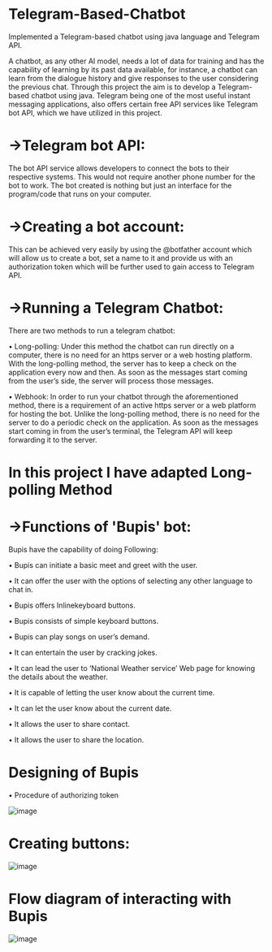 # Telegram-Based-Chatbot
Implemented a Telegram-based chatbot using java language and Telegram API.

A chatbot, as any other AI model, needs a lot of data for training and has the capability of learning by its past data available, for instance, a chatbot can learn from the dialogue history and give responses to the user considering the previous chat. Through this project the aim is to develop a Telegram-based chatbot using java. Telegram being one of the most useful instant messaging applications, also offers certain free API services like Telegram bot API, which we have utilized in this project. 

# ->Telegram bot API:
The bot API service allows developers to connect the bots to their respective systems. This would not require another phone number for the bot to work. The bot created is nothing but just an interface for the program/code that runs on your computer.

# ->Creating a bot account:
This can be achieved very easily by using the @botfather account which will allow us to create a bot, set a name to it and provide us with an authorization token which will be further used to gain access to Telegram API.

# ->Running a Telegram Chatbot:
  There are two methods to run a telegram chatbot:
  
  •	Long-polling:
    Under this method the chatbot can run directly on a computer, there is no need for an https server or a web hosting platform. With the long-polling method, the server has to       keep a check on the application every now and then. As soon as the messages start coming from the user’s side, the server will process those messages.
    
  •	Webhook:
    In order to run your chatbot through the aforementioned method, there is a requirement of an active https server or a web platform for hosting the bot. Unlike the long-polling     method, there is no need for the server to do a periodic check on the application. As soon as the messages start coming in from the user’s terminal, the Telegram API will keep     forwarding it to the server.

# In this project I have adapted Long-polling Method

# ->Functions of 'Bupis' bot:
Bupis have the capability of doing Following:

•	Bupis can initiate a basic meet and greet with the user.

•	It can offer the user with the options of selecting any other language to chat in.

•	Bupis offers Inlinekeyboard buttons.

•	Bupis consists of simple keyboard buttons.

•	Bupis can play songs on user’s demand.

•	It can entertain the user by cracking jokes.

•	It can lead the user to ‘National Weather service’ Web page for knowing the details about the weather.

•	It is capable of letting the user know about the current time.

•	It can let the user know about the current date.

•	It allows the user to share contact.

•	It allows the user to share the location.

# Designing of Bupis
•	Procedure of authorizing token

![image](https://user-images.githubusercontent.com/84476709/132821986-e3fc90d0-04d0-40e6-85c8-cfbec8b7c3a4.png)

# Creating buttons:
![image](https://user-images.githubusercontent.com/84476709/132822037-c85fbff1-403c-4b97-a871-bf2abeaed23f.png)

# Flow diagram of interacting with Bupis
![image](https://user-images.githubusercontent.com/84476709/132822096-dba08b66-07f9-4b36-b3d7-bb1d860a63da.png)


